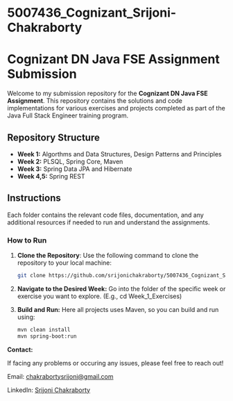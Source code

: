 # 5007436_Cognizant_Srijoni-Chakraborty

# Cognizant DN Java FSE Assignment Submission

Welcome to my submission repository for the **Cognizant DN Java FSE Assignment**. This repository contains the solutions and code implementations for various exercises and projects completed as part of the Java Full Stack Engineer training program.

## Repository Structure

- **Week 1:** Algorthms and Data Structures, Design Patterns and Principles
- **Week 2:** PLSQL, Spring Core, Maven
- **Week 3:** Spring Data JPA and Hibernate
- **Week 4,5:** Spring REST

## Instructions

Each folder contains the relevant code files, documentation, and any additional resources if needed to run and understand the assignments. 

### How to Run

1. **Clone the Repository**: Use the following command to clone the repository to your local machine:
   ```bash
   git clone https://github.com/srijonichakraborty/5007436_Cognizant_Srijoni-Chakraborty.git
   
2. **Navigate to the Desired Week:** Go into the folder of the specific week or exercise you want to explore.
   (E.g., cd Week_1_Exercises)
   
3. **Build and Run:** Here all projects uses Maven, so you can build and run using:
   ```bash
   mvn clean install
   mvn spring-boot:run

**Contact:**

If facing any problems or occuring any issues, please feel free to reach out!

Email: [chakrabortysrijoni@gmail.com](mailto:chakrabortysrijoni@gmail.com)

LinkedIn: [Srijoni Chakraborty](https://www.linkedin.com/in/srijonichakraborty/)

